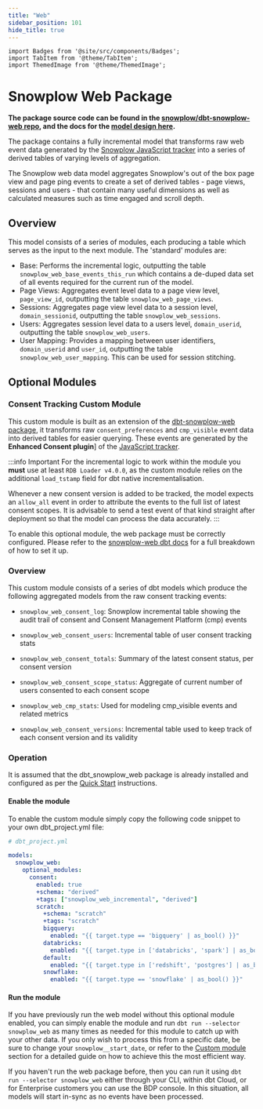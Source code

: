 ```yaml
---
title: "Web"
sidebar_position: 101
hide_title: true
---
```


```mdx-code-block
import Badges from '@site/src/components/Badges';
import TabItem from '@theme/TabItem';
import ThemedImage from '@theme/ThemedImage';
```
<Badges badgeType="dbt-package Release" pkg="web"></Badges>

# Snowplow Web Package

**The package source code can be found in the [snowplow/dbt-snowplow-web repo](https://github.com/snowplow/dbt-snowplow-web), and the docs for the [model design here](https://snowplow.github.io/dbt-snowplow-web/#!/overview/snowplow_web).**

The package contains a fully incremental model that transforms raw web event data generated by the [Snowplow JavaScript tracker](/docs/collecting-data/collecting-from-own-applications/javascript-trackers/index.md) into a series of derived tables of varying levels of aggregation.

The Snowplow web data model aggregates Snowplow's out of the box page view and page ping events to create a set of derived tables - page views, sessions and users - that contain many useful dimensions as well as calculated measures such as time engaged and scroll depth.

<center>
<ThemedImage 
alt='Web Package data flow'
sources={{
light: require('./images/web-process-light.drawio.png').default, 
dark: require('./images/web-process-dark.drawio.png').default
}}
/>
</center>


## Overview

This model consists of a series of modules, each producing a table which serves as the input to the next module. The 'standard' modules are:

- Base: Performs the incremental logic, outputting the table `snowplow_web_base_events_this_run` which contains a de-duped data set of all events required for the current run of the model.
- Page Views: Aggregates event level data to a page view level, `page_view_id`, outputting the table `snowplow_web_page_views`.
- Sessions: Aggregates page view level data to a session level, `domain_sessionid`, outputting the table `snowplow_web_sessions`.
- Users: Aggregates session level data to a users level, `domain_userid`, outputting the table `snowplow_web_users`.
- User Mapping: Provides a mapping between user identifiers, `domain_userid` and `user_id`, outputting the table `snowplow_web_user_mapping`. This can be used for session stitching.

## Optional Modules

### Consent Tracking Custom Module

This custom module is built as an extension of the [dbt-snowplow-web package](/docs/modeling-your-data/modeling-your-data-with-dbt/dbt-models/dbt-web-data-model/index.md), it transforms raw `consent_preferences` and `cmp_visible` event data into derived tables for easier querying. These events are generated by the **Enhanced Consent plugin**] of the [JavaScript tracker](/docs/collecting-data/collecting-from-own-applications/javascript-trackers/index.md).

:::info Important
For the incremental logic to work within the module you **must** use at least `RDB Loader v4.0.0`, as the custom module relies on the additional `load_tstamp` field for dbt native incrementalisation.

Whenever a new consent version is added to be tracked, the model expects an `allow_all` event in order to attribute the events to the full list of latest consent scopes. It is advisable to send a test event of that kind straight after deployment so that the model can process the data accurately.
:::

To enable this optional module, the web package must be correctly configured. Please refer to the [snowplow-web dbt docs](/docs/modeling-your-data/modeling-your-data-with-dbt/index.md) for a full breakdown of how to set it up.

### Overview

This custom module consists of a series of dbt models which produce the following aggregated models from the raw consent tracking events:

  - `snowplow_web_consent_log`: Snowplow incremental table showing the audit trail of consent and Consent Management Platform (cmp) events

  - `snowplow_web_consent_users`: Incremental table of user consent tracking stats

  - `snowplow_web_consent_totals`: Summary of the latest consent status, per consent version

  - `snowplow_web_consent_scope_status`: Aggregate of current number of users consented to each consent scope

  - `snowplow_web_cmp_stats`: Used for modeling cmp_visible events and related metrics

  - `snowplow_web_consent_versions`: Incremental table used to keep track of each consent version and its validity


### Operation

It is assumed that the dbt_snowplow_web package is already installed and configured as per the [Quick Start](/docs/modeling-your-data/modeling-your-data-with-dbt/dbt-quickstart/index.md) instructions.

#### Enable the module

To enable the custom module simply copy the following code snippet to your own dbt_project.yml file:

```yml
# dbt_project.yml

models:
  snowplow_web:
    optional_modules:
      consent:
        enabled: true
        +schema: "derived"
        +tags: ["snowplow_web_incremental", "derived"]
        scratch:
          +schema: "scratch"
          +tags: "scratch"
          bigquery:
            enabled: "{{ target.type == 'bigquery' | as_bool() }}"
          databricks:
            enabled: "{{ target.type in ['databricks', 'spark'] | as_bool() }}"
          default:
            enabled: "{{ target.type in ['redshift', 'postgres'] | as_bool() }}"
          snowflake:
            enabled: "{{ target.type == 'snowflake' | as_bool() }}"
```

####  Run the module
If you have previously run the web model without this optional module enabled, you can simply enable the module and run `dbt run --selector snowplow_web` as many times as needed for this module to catch up with your other data. If you only wish to process this from a specific date, be sure to change your `snowplow__start_date`, or refer to the [Custom module](/docs/modeling-your-data/modeling-your-data-with-dbt/dbt-custom-models/index.md) section for a detailed guide on how to achieve this the most efficient way.

If you haven't run the web package before, then you can run it using `dbt run --selector snowplow_web` either through your CLI, within dbt Cloud, or for Enterprise customers you can use the BDP console. In this situation, all models will start in-sync as no events have been processed.
